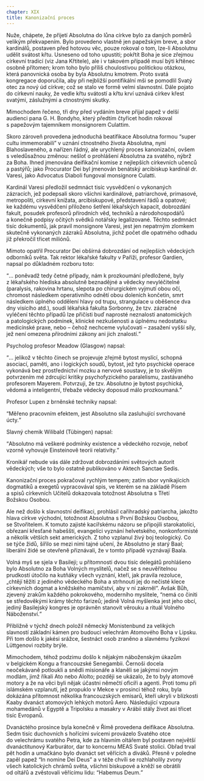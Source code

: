 ```yaml
---
chapter: XIX
title: Kanonizační proces
---
```


Nuže, chápete, že&nbsp;přijetí Absolutna do&nbsp;lůna církve bylo za&nbsp;daných poměrů velikým překvapením.
Bylo provedeno vlastně jen papežským breve, a&nbsp;sbor kardinálů, postaven před hotovou věc, pouze rokoval o&nbsp;tom, lze-li Absolutnu udělit svátost křtu.
Usneseno od&nbsp;toho upustiti; pokřtít Boha je sice zřejmou církevní tradicí (viz Jana Křtitele), ale&nbsp;i&nbsp;v&nbsp;takovém případě musí býti křtěnec osobně přítomen; krom toho bylo příliš choulostivou politickou otázkou, která panovnická osoba by byla Absolutnu kmotrem.
Proto svatá kongregace doporučila, aby&nbsp;při nejbližší pontifikální mši se pomodlil Svatý otec za&nbsp;nový úd církve; což se stalo ve&nbsp;formě velmi slavnostní.
Dále pojato do&nbsp;církevní nauky, že&nbsp;vedle křtu svátostí a&nbsp;křtu krví uznává církev křest svatými, záslužnými a&nbsp;ctnostnými&nbsp;skutky.

Mimochodem řečeno, tři&nbsp;dny před vydáním breve přijal papež v&nbsp;delší audienci pana G.&nbsp;H.&nbsp;Bondyho, který předtím čtyřicet hodin rokoval s&nbsp;papežovým tajemníkem monsignorem Culattim.

Skoro zároveň provedena jednoduchá beatifikace Absolutna formou
<q>super cultu immemorabili</q>
v&nbsp;uznání ctnostného života Absolutna, nyní
Blahoslaveného, a&nbsp;nařízen řádný, ale&nbsp;urychlený proces kanonizační, ovšem s&nbsp;veledůsažnou změnou: nešloť o&nbsp;prohlášení Absolutna za&nbsp;svatého, nýbrž za&nbsp;Boha.
Ihned jmenována deifikační komise z&nbsp;nejlepších církevních učenců a&nbsp;pastýřů; jako
Procurator Dei byl jmenován benátský arcibiskup kardinál dr. Varesi, jako
Advocatus Diaboli fungoval monsignore&nbsp;Culatti.

Kardinál Varesi předložil sedmnáct tisíc vysvědčení o&nbsp;vykonaných zázracích, jež&nbsp;podepsali skoro všichni kardinálové, patriarchové, primasové, metropoliti, církevní knížata, arcibiskupové, představení řádů a&nbsp;opatové; ke&nbsp;každému vysvědčení přiloženo šetření lékařských kapacit, dobrozdání fakult, posudek profesorů přírodních věd, techniků a&nbsp;národohospodářů a&nbsp;konečně podpisy očitých svědků notářsky legalizované.
Těchto sedmnáct tisíc dokumentů, jak&nbsp;pravil monsignore Varesi, jest jen nepatrným zlomkem skutečně vykonaných zázraků Absolutna, jichž počet dle opatrného odhadu již překročil třicet&nbsp;miliónů.

Mimoto opatřil Procurator Dei obšírná dobrozdání od&nbsp;nejlepších vědeckých odborníků světa.
Tak rektor lékařské fakulty v&nbsp;Paříži, profesor Gardien, napsal po&nbsp;důkladném rozboru&nbsp;toto:

<q>… poněvadž tedy četné případy, nám&nbsp;k&nbsp;prozkoumání předložené, byly z&nbsp;lékařského hlediska absolutně beznadějné a&nbsp;vědecky nevyléčitelné
(paralysis, rakovina hrtanu, slepota po&nbsp;chirurgickém vyjmutí obou očí, chromost následkem operativního odnětí obou doleních končetin, smrt následkem úplného oddělení hlavy od&nbsp;trupu, strangulace u&nbsp;oběšence dva dny visícího atd.), soudí lékařská fakulta Sorbonny, že&nbsp;tzv.&nbsp;zázračné vyléčení těchto případů lze přičísti buď naprosté neznalosti anatomických a&nbsp;patologických podmínek, klinické nezkušenosti a&nbsp;úplnému nedostatku medicínské praxe, nebo – čehož nechceme vylučovati – zasažení vyšší síly, jež&nbsp;není omezena přírodními zákony ani jich znalostí.</q>

Psycholog profesor Meadow (Glasgow)&nbsp;napsal:

<q>… jelikož v&nbsp;těchto činech se projevuje zřejmě bytost myslící, schopná asociací, paměti, ano&nbsp;i&nbsp;logických soudů, bytost, jež&nbsp;tyto psychické operace vykonává bez prostřednictví mozku a&nbsp;nervové soustavy, je&nbsp;to skvělým potvrzením mé zdrcující kritiky psychofyzického paralelismu, zastávaného profesorem Mayerem.
Potvrzuji, že&nbsp;tzv.
Absolutno je bytost psychická, vědomá a&nbsp;inteligentní, třebaže vědecky doposud málo prozkoumaná.</q>

Profesor Lupen z&nbsp;brněnské techniky&nbsp;napsal:

<q>Měřeno pracovním efektem, jest Absolutno síla zasluhující svrchované úcty.</q>

Slavný chemik Wilibald (Tübingen)&nbsp;napsal:

<q>Absolutno má veškeré podmínky existence a&nbsp;vědeckého rozvoje, neboť vzorně vyhovuje Einsteinově teorii relativity.</q>

Kronikář nebude vás dále zdržovat dobrozdáními světových autorit vědeckých; vše to bylo ostatně publikováno v&nbsp;Aktech Sanctae&nbsp;Sedis.

Kanonizační proces pokračoval rychlým tempem; zatím sbor vynikajících dogmatiků a&nbsp;exegetů vypracovával spis, ve&nbsp;kterém se na&nbsp;základě
Písem a&nbsp;spisů církevních Učitelů dokazovala totožnost Absolutna s&nbsp;Třetí Božskou&nbsp;Osobou.

Ale než došlo k&nbsp;slavnostní deifikaci, prohlásil cařihradský patriarcha, jakožto hlava církve východní, totožnost Absolutna s&nbsp;První Božskou
Osobou, se&nbsp;Stvořitelem.
K&nbsp;tomuto zajisté kacířskému názoru se připojili starokatolíci, obřezaní křesťané habešští, evangelíci vyznání helvetského, nonkonformisté a&nbsp;několik větších sekt amerických.
Z&nbsp;toho vzplanul živý boj teologický.
Co se týče židů, šířilo se mezi nimi tajné učení, že&nbsp;Absolutno je starý Baal; liberální židé se otevřeně přiznávali, že&nbsp;v&nbsp;tomto případě vyznávají&nbsp;Baala.

Volná myš se sjela v&nbsp;Basileji; u&nbsp;přítomnosti dvou tisíc delegátů prohlášeno bylo Absolutno za&nbsp;Boha Volných myslitelů, načež se s&nbsp;neuvěřitelnou prudkostí útočilo na&nbsp;kutňáky všech vyznání, kteří, jak&nbsp;pravila rezoluce, „chtějí těžiti z&nbsp;jediného vědeckého Boha a&nbsp;strhnouti jej do&nbsp;nečisté klece církevních dogmat a&nbsp;kněžského mamičství, aby&nbsp;v&nbsp;ní zakrněl“.
Avšak Bůh, zjevený zrakům každého pokrokového, moderního myslitele, <q>nemá co činiti se středověkými krámy těchto farizeů; jedině Volná myšlenka jest jeho obcí, jediný Basilejský kongres je oprávněn stanovit věrouku a&nbsp;rituál Volného Náboženství.</q>

Přibližně v&nbsp;týchž dnech položil německý Monistenbund za&nbsp;velikých slavností základní kámen pro budoucí velechrám Atomového Boha v&nbsp;Lipsku.
Při tom došlo k&nbsp;jakési srážce, šestnáct osob zraněno a&nbsp;slavnému fyzikovi Lüttgenovi rozbity&nbsp;brýle.

Mimochodem, téhož podzimu došlo k&nbsp;nějakým náboženským úkazům v&nbsp;belgickém Kongu a&nbsp;francouzské Senegambii.
Černoši docela neočekávaně potloukli a&nbsp;snědli misionáře a&nbsp;klaněli se jakýmsi novým modlám, jimž říkali Ato nebo
Alolto; později se ukázalo, že&nbsp;to byly atomové motory a&nbsp;že&nbsp;na&nbsp;věci byli nějak účastni němečtí oficíři a&nbsp;agenti.
Proti tomu při islámském vzplanutí, jež&nbsp;propuklo v&nbsp;Mekce v&nbsp;prosinci téhož roku, byla dokázána přítomnost několika francouzských emisarů, kteří ukryli v&nbsp;blízkosti Kaaby dvanáct atomových lehkých motorů Aero.
Následující vzpoura mohamedánů v&nbsp;Egyptě a&nbsp;Tripolsku a&nbsp;masakry v
Arábii stály život asi třicet tisíc Evropanů.

Dvanáctého prosince byla konečně v&nbsp;Římě provedena deifikace Absolutna.
Sedm tisíc duchovních s&nbsp;hořícími svícemi provázelo Svatého otce do&nbsp;velechrámu svatého Petra, kde&nbsp;za&nbsp;hlavním oltářem byl postaven největší dvanáctitunový Karburátor, dar&nbsp;to koncernu MEAS Svaté stolici.
Obřad trval pět hodin a&nbsp;umačkáno bylo dvanáct set věřících a&nbsp;diváků.
Přesně v&nbsp;poledne zapěl papež
<q>In nomine Dei Deus</q>
a&nbsp;v&nbsp;téže chvíli se rozhlaholily zvony všech katolických chrámů světa, všichni biskupové a&nbsp;kněží se obrátili od&nbsp;oltářů a&nbsp;zvěstovali věřícímu lidu:
<q>Habemus Deum.</q>
